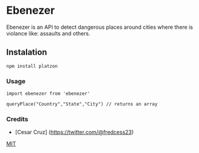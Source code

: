 # Ebenezer

Ebenezer is an API to detect dangerous places around cities where there is violance like: assaults and others. 

## Instalation
```
npm install platzon
```

### Usage
```
import ebenezer from 'ebenezer'

queryPlace("Country","State","City") // returns an array
```

### Credits
- [Cesar Cruz] (https://twitter.com/@fredcess23)

[MIT](https://opensource.org/licenses/MIT)
